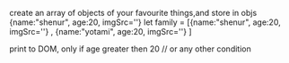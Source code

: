 create an array of objects of your favourite things,and store in objs {name:"shenur", age:20, imgSrc=''} 
let family = [{name:"shenur", age:20, imgSrc=''} , {name:"yotami", age:20, imgSrc=''} ]

print to DOM, only if age greater then 20 // or any other condition